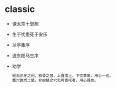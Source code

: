 # classic

- 谏太宗十思疏

- 生于忧患死于安乐

- 兰亭集序

- 送东阳马生序

- 劝学

  ```tex
  蚓无爪牙之利，筋骨之强，上食埃土，下饮黄泉，用心一也。
  蟹六跪而二螯，非蛇鳝之穴无可寄托者，用心躁也。
  ```